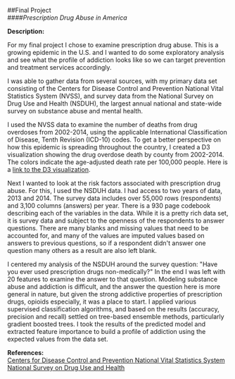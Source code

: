 ##Final Project  
####*Prescription Drug Abuse in America*  

**Description:**  

For my final project I chose to examine prescription drug abuse.  This is a growing epidemic in the U.S. and I wanted to do some exploratory analysis and see what the profile of addiction looks like so we can target prevention and treatment services accordingly.  

I was able to gather data from several sources, with my primary data set consisting of the Centers for Disease Control and Prevention National Vital Statistics System (NVSS), and survey data from the National Survey on Drug Use and Health (NSDUH), the largest annual national and state-wide survey on substance abuse and mental health.  

I used the NVSS data to examine the number of deaths from drug overdoses from 2002-2014, using the applicable International Classification of Disease, Tenth Revision (ICD-10) codes.  To get a better perspective on how this epidemic is spreading throughout the country, I created a D3 visualization showing the drug overdose death by county from 2002-2014.  The colors indicate the age-adjusted death rate per 100,000 people.  Here is a [link to the D3 visualization](http://rawgit.com/jasonsyp/metis-datascience/master/projects/final/visualization/index.html).

Next I wanted to look at the risk factors associated with prescription drug abuse.  For this, I used the NSDUH data.  I had access to two years of data, 2013 and 2014.  The survey data includes over 55,000 rows (respondents) and 3,100 columns (answers) per year.  There is a 930 page codebook describing each of the variables in the data.  While it is a pretty rich data set, it is survey data and subject to the openness of the respondents to answer questions.  There are many blanks and missing values that need to be accounted for, and many of the values are imputed values based on answers to previous questions, so if a respondent didn't answer one question many others as a result are also left blank.  

I centered my analysis of the NSDUH around the survey question: "Have you ever used prescription drugs non-medically?"  In the end I was left with 20 features to examine the answer to that question.  Modeling substance abuse and addiction is  difficult, and the answer the question here is more general in nature, but given the strong addictive properties of prescription drugs, opioids especially, it was a place to start.  I applied various supervised classification algorithms, and based on the results (accuracy, precision and recall) settled on tree-based ensemble methods, particularly gradient boosted trees.  I took the results of the predicted model and extracted feature importance to build a profile of addiction using the expected values from the data set.  

**References:**  
[Centers for Disease Control and Prevention National Vital Statistics System](http://www.cdc.gov/nchs/data_access/vitalstatsonline.htm#Mortality_Multiple)  
[National Survey on Drug Use and Health](https://nsduhweb.rti.org/respweb/homepage.cfm)  
